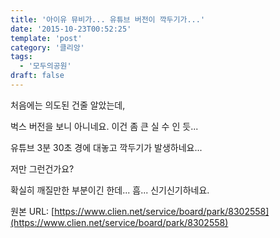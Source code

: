 ```yaml
---
title: '아이유 뮤비가... 유튜브 버전이 깍두기가...'
date: '2015-10-23T00:52:25'
template: 'post'
category: '클리앙'
tags: 
  - '모두의공원'
draft: false
---
```


처음에는 의도된 건줄 알았는데,

벅스 버전을 보니 아니네요. 이건 좀 큰 실 수 인 듯...

유튜브 3분 30초 경에 대놓고 깍두기가 발생하네요...

저만 그런건가요?

확실히 깨질만한 부분이긴 한데... 흠... 신기신기하네요.

원본 URL: [https://www.clien.net/service/board/park/8302558](https://www.clien.net/service/board/park/8302558)